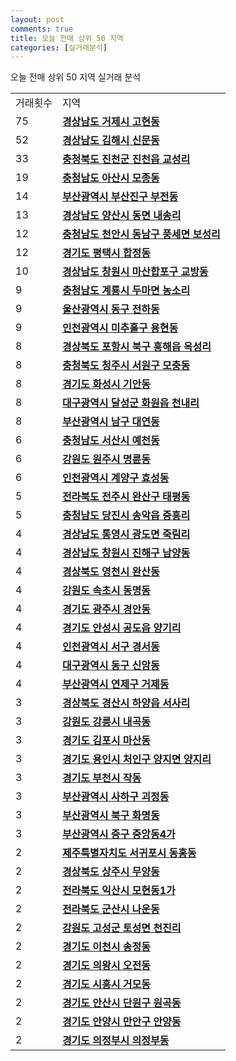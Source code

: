 ```yaml
---
layout: post
comments: true
title: 오늘 전매 상위 50 지역
categories: [실거래분석]
---
```


오늘 전매 상위 50 지역 실거래 분석

<table>
  <tr>
    <td>거래횟수</td>
    <td>지역</td>
  </tr>

  <tr>
    <td>75</td>
    <td colspan="4" style="font-weight: bold;"><a href="/실거래가/2021/05/28/48310.html">경상남도 거제시 고현동</a></td>
  </tr>

  <tr>
    <td>52</td>
    <td colspan="4" style="font-weight: bold;"><a href="/실거래가/2021/05/28/48250.html">경상남도 김해시 신문동</a></td>
  </tr>

  <tr>
    <td>33</td>
    <td colspan="4" style="font-weight: bold;"><a href="/실거래가/2021/05/28/43750.html">충청북도 진천군 진천읍 교성리</a></td>
  </tr>

  <tr>
    <td>19</td>
    <td colspan="4" style="font-weight: bold;"><a href="/실거래가/2021/05/28/44200.html">충청남도 아산시 모종동</a></td>
  </tr>

  <tr>
    <td>14</td>
    <td colspan="4" style="font-weight: bold;"><a href="/실거래가/2021/05/28/26230.html">부산광역시 부산진구 부전동</a></td>
  </tr>

  <tr>
    <td>13</td>
    <td colspan="4" style="font-weight: bold;"><a href="/실거래가/2021/05/28/48330.html">경상남도 양산시 동면 내송리</a></td>
  </tr>

  <tr>
    <td>12</td>
    <td colspan="4" style="font-weight: bold;"><a href="/실거래가/2021/05/28/44131.html">충청남도 천안시 동남구 풍세면 보성리</a></td>
  </tr>

  <tr>
    <td>12</td>
    <td colspan="4" style="font-weight: bold;"><a href="/실거래가/2021/05/28/41220.html">경기도 평택시 합정동</a></td>
  </tr>

  <tr>
    <td>10</td>
    <td colspan="4" style="font-weight: bold;"><a href="/실거래가/2021/05/28/48125.html">경상남도 창원시 마산합포구 교방동</a></td>
  </tr>

  <tr>
    <td>9</td>
    <td colspan="4" style="font-weight: bold;"><a href="/실거래가/2021/05/28/44250.html">충청남도 계룡시 두마면 농소리</a></td>
  </tr>

  <tr>
    <td>9</td>
    <td colspan="4" style="font-weight: bold;"><a href="/실거래가/2021/05/28/31170.html">울산광역시 동구 전하동</a></td>
  </tr>

  <tr>
    <td>9</td>
    <td colspan="4" style="font-weight: bold;"><a href="/실거래가/2021/05/28/28177.html">인천광역시 미추홀구 용현동</a></td>
  </tr>

  <tr>
    <td>8</td>
    <td colspan="4" style="font-weight: bold;"><a href="/실거래가/2021/05/28/47113.html">경상북도 포항시 북구 흥해읍 옥성리</a></td>
  </tr>

  <tr>
    <td>8</td>
    <td colspan="4" style="font-weight: bold;"><a href="/실거래가/2021/05/28/43112.html">충청북도 청주시 서원구 모충동</a></td>
  </tr>

  <tr>
    <td>8</td>
    <td colspan="4" style="font-weight: bold;"><a href="/실거래가/2021/05/28/41590.html">경기도 화성시 기안동</a></td>
  </tr>

  <tr>
    <td>8</td>
    <td colspan="4" style="font-weight: bold;"><a href="/실거래가/2021/05/28/27710.html">대구광역시 달성군 화원읍 천내리</a></td>
  </tr>

  <tr>
    <td>8</td>
    <td colspan="4" style="font-weight: bold;"><a href="/실거래가/2021/05/28/26290.html">부산광역시 남구 대연동</a></td>
  </tr>

  <tr>
    <td>6</td>
    <td colspan="4" style="font-weight: bold;"><a href="/실거래가/2021/05/28/44210.html">충청남도 서산시 예천동</a></td>
  </tr>

  <tr>
    <td>6</td>
    <td colspan="4" style="font-weight: bold;"><a href="/실거래가/2021/05/28/42130.html">강원도 원주시 명륜동</a></td>
  </tr>

  <tr>
    <td>6</td>
    <td colspan="4" style="font-weight: bold;"><a href="/실거래가/2021/05/28/28245.html">인천광역시 계양구 효성동</a></td>
  </tr>

  <tr>
    <td>5</td>
    <td colspan="4" style="font-weight: bold;"><a href="/실거래가/2021/05/28/45111.html">전라북도 전주시 완산구 태평동</a></td>
  </tr>

  <tr>
    <td>5</td>
    <td colspan="4" style="font-weight: bold;"><a href="/실거래가/2021/05/28/44270.html">충청남도 당진시 송악읍 중흥리</a></td>
  </tr>

  <tr>
    <td>4</td>
    <td colspan="4" style="font-weight: bold;"><a href="/실거래가/2021/05/28/48220.html">경상남도 통영시 광도면 죽림리</a></td>
  </tr>

  <tr>
    <td>4</td>
    <td colspan="4" style="font-weight: bold;"><a href="/실거래가/2021/05/28/48129.html">경상남도 창원시 진해구 남양동</a></td>
  </tr>

  <tr>
    <td>4</td>
    <td colspan="4" style="font-weight: bold;"><a href="/실거래가/2021/05/28/47230.html">경상북도 영천시 완산동</a></td>
  </tr>

  <tr>
    <td>4</td>
    <td colspan="4" style="font-weight: bold;"><a href="/실거래가/2021/05/28/42210.html">강원도 속초시 동명동</a></td>
  </tr>

  <tr>
    <td>4</td>
    <td colspan="4" style="font-weight: bold;"><a href="/실거래가/2021/05/28/41610.html">경기도 광주시 경안동</a></td>
  </tr>

  <tr>
    <td>4</td>
    <td colspan="4" style="font-weight: bold;"><a href="/실거래가/2021/05/28/41550.html">경기도 안성시 공도읍 양기리</a></td>
  </tr>

  <tr>
    <td>4</td>
    <td colspan="4" style="font-weight: bold;"><a href="/실거래가/2021/05/28/28260.html">인천광역시 서구 경서동</a></td>
  </tr>

  <tr>
    <td>4</td>
    <td colspan="4" style="font-weight: bold;"><a href="/실거래가/2021/05/28/27140.html">대구광역시 동구 신암동</a></td>
  </tr>

  <tr>
    <td>4</td>
    <td colspan="4" style="font-weight: bold;"><a href="/실거래가/2021/05/28/26470.html">부산광역시 연제구 거제동</a></td>
  </tr>

  <tr>
    <td>3</td>
    <td colspan="4" style="font-weight: bold;"><a href="/실거래가/2021/05/28/47290.html">경상북도 경산시 하양읍 서사리</a></td>
  </tr>

  <tr>
    <td>3</td>
    <td colspan="4" style="font-weight: bold;"><a href="/실거래가/2021/05/28/42150.html">강원도 강릉시 내곡동</a></td>
  </tr>

  <tr>
    <td>3</td>
    <td colspan="4" style="font-weight: bold;"><a href="/실거래가/2021/05/28/41570.html">경기도 김포시 마산동</a></td>
  </tr>

  <tr>
    <td>3</td>
    <td colspan="4" style="font-weight: bold;"><a href="/실거래가/2021/05/28/41461.html">경기도 용인시 처인구 양지면 양지리</a></td>
  </tr>

  <tr>
    <td>3</td>
    <td colspan="4" style="font-weight: bold;"><a href="/실거래가/2021/05/28/41190.html">경기도 부천시 작동</a></td>
  </tr>

  <tr>
    <td>3</td>
    <td colspan="4" style="font-weight: bold;"><a href="/실거래가/2021/05/28/26380.html">부산광역시 사하구 괴정동</a></td>
  </tr>

  <tr>
    <td>3</td>
    <td colspan="4" style="font-weight: bold;"><a href="/실거래가/2021/05/28/26320.html">부산광역시 북구 화명동</a></td>
  </tr>

  <tr>
    <td>3</td>
    <td colspan="4" style="font-weight: bold;"><a href="/실거래가/2021/05/28/26110.html">부산광역시 중구 중앙동4가</a></td>
  </tr>

  <tr>
    <td>2</td>
    <td colspan="4" style="font-weight: bold;"><a href="/실거래가/2021/05/28/50130.html">제주특별자치도 서귀포시 동홍동</a></td>
  </tr>

  <tr>
    <td>2</td>
    <td colspan="4" style="font-weight: bold;"><a href="/실거래가/2021/05/28/47250.html">경상북도 상주시 무양동</a></td>
  </tr>

  <tr>
    <td>2</td>
    <td colspan="4" style="font-weight: bold;"><a href="/실거래가/2021/05/28/45140.html">전라북도 익산시 모현동1가</a></td>
  </tr>

  <tr>
    <td>2</td>
    <td colspan="4" style="font-weight: bold;"><a href="/실거래가/2021/05/28/45130.html">전라북도 군산시 나운동</a></td>
  </tr>

  <tr>
    <td>2</td>
    <td colspan="4" style="font-weight: bold;"><a href="/실거래가/2021/05/28/42820.html">강원도 고성군 토성면 천진리</a></td>
  </tr>

  <tr>
    <td>2</td>
    <td colspan="4" style="font-weight: bold;"><a href="/실거래가/2021/05/28/41500.html">경기도 이천시 송정동</a></td>
  </tr>

  <tr>
    <td>2</td>
    <td colspan="4" style="font-weight: bold;"><a href="/실거래가/2021/05/28/41430.html">경기도 의왕시 오전동</a></td>
  </tr>

  <tr>
    <td>2</td>
    <td colspan="4" style="font-weight: bold;"><a href="/실거래가/2021/05/28/41390.html">경기도 시흥시 거모동</a></td>
  </tr>

  <tr>
    <td>2</td>
    <td colspan="4" style="font-weight: bold;"><a href="/실거래가/2021/05/28/41273.html">경기도 안산시 단원구 원곡동</a></td>
  </tr>

  <tr>
    <td>2</td>
    <td colspan="4" style="font-weight: bold;"><a href="/실거래가/2021/05/28/41171.html">경기도 안양시 만안구 안양동</a></td>
  </tr>

  <tr>
    <td>2</td>
    <td colspan="4" style="font-weight: bold;"><a href="/실거래가/2021/05/28/41150.html">경기도 의정부시 의정부동</a></td>
  </tr>

</table>
